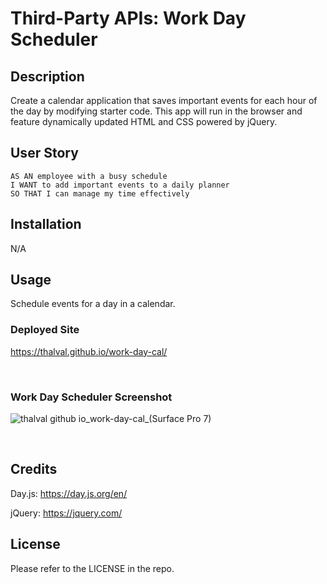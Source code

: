 # Third-Party APIs: Work Day Scheduler

## Description

Create a calendar application that saves important events for each hour of the day by modifying starter code. This app will run in the browser and feature dynamically updated HTML and CSS powered by jQuery.


## User Story

```
AS AN employee with a busy schedule
I WANT to add important events to a daily planner
SO THAT I can manage my time effectively
```


## Installation

N/A

## Usage

Schedule events for a day in a calendar.

### Deployed Site

https://thalval.github.io/work-day-cal/

<br />

### Work Day Scheduler Screenshot

![thalval github io_work-day-cal_(Surface Pro 7)](https://github.com/ThalVal/Quiz-Quiz/assets/125854665/dbc2d875-7dee-4ab4-a95a-9f95a2a9ad63)


<br />

## Credits

Day.js: https://day.js.org/en/

jQuery: https://jquery.com/


## License

Please refer to the LICENSE in the repo.